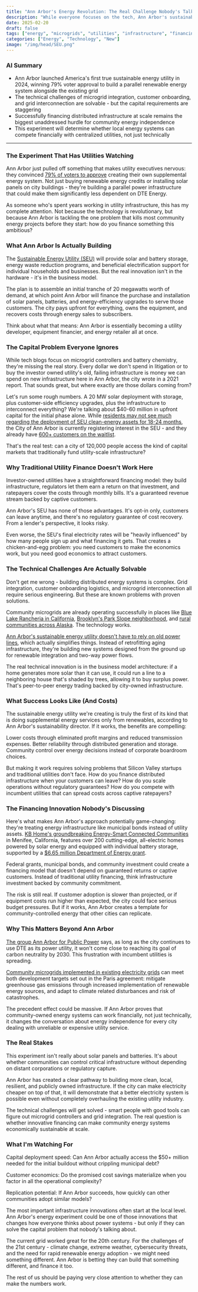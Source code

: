 ```yaml
---
title: "Ann Arbor's Energy Revolution: The Real Challenge Nobody's Talking About"
description: "While everyone focuses on the tech, Ann Arbor's sustainable energy utility faces a capital problem that could make or break the entire experiment."
date: 2025-02-20
draft: false
tags: ["energy", "microgrids", "utilities", "infrastructure", "financing"]
categories: ["Energy", "Technology", "New"]
image: "/img/head/SEU.png"
---
```


### AI Summary

- Ann Arbor launched America's first true sustainable energy utility in 2024, winning 79% voter approval to build a parallel renewable energy system alongside the existing grid
- The technical challenges of microgrid integration, customer onboarding, and grid interconnection are solvable - but the capital requirements are staggering
- Successfully financing distributed infrastructure at scale remains the biggest unaddressed hurdle for community energy independence
- This experiment will determine whether local energy systems can compete financially with centralized utilities, not just technically

---

### The Experiment That Has Utilities Watching

Ann Arbor just pulled off something that makes utility executives nervous: they convinced [79% of voters to approve](https://www.canarymedia.com/articles/clean-energy/voters-in-ann-arbor-michigan-create-a-local-clean-energy-utility) creating their own supplemental energy system. Not just buying renewable energy credits or installing solar panels on city buildings - they're building a parallel power infrastructure that could make them significantly less dependent on DTE Energy.

As someone who's spent years working in utility infrastructure, this has my complete attention. Not because the technology is revolutionary, but because Ann Arbor is tackling the one problem that kills most community energy projects before they start: how do you finance something this ambitious?

### What Ann Arbor Is Actually Building

The [Sustainable Energy Utility (SEU)](https://www.a2gov.org/departments/sustainability/Sustainability-Me/Pages/Ann-Arbor's-Sustainable-Energy-Utility-(SEU).aspx) will provide solar and battery storage, energy waste reduction programs, and beneficial electrification support for individual households and businesses. But the real innovation isn't in the hardware - it's in the business model.

The plan is to assemble an initial tranche of 20 megawatts worth of demand, at which point Ann Arbor will finance the purchase and installation of solar panels, batteries, and energy-efficiency upgrades to serve those customers. The city pays upfront for everything, owns the equipment, and recovers costs through energy sales to subscribers.

Think about what that means: Ann Arbor is essentially becoming a utility developer, equipment financier, and energy retailer all at once.

### The Capital Problem Everyone Ignores

While tech blogs focus on microgrid controllers and battery chemistry, they're missing the real story. Every dollar we don't spend in litigation or to buy the investor owned utility's old, failing infrastructure is money we can spend on new infrastructure here in Ann Arbor, the city wrote in a 2021 report. That sounds great, but where exactly are those dollars coming from?

Let's run some rough numbers. A 20 MW solar deployment with storage, plus customer-side efficiency upgrades, plus the infrastructure to interconnect everything? We're talking about $40-60 million in upfront capital for the initial phase alone. While [residents may not see much regarding the deployment of SEU clean-energy assets for 18-24 months](https://www.a2gov.org/departments/sustainability/Sustainability-Me/Pages/Ann-Arbor's-Sustainable-Energy-Utility-(SEU).aspx), the City of Ann Arbor is currently registering interest in the SEU - and they already have [600+ customers on the waitlist](https://energychangemakers.com/sustainable-energy-utility-launch-ann-arbor/).

That's the real test: can a city of 120,000 people access the kind of capital markets that traditionally fund utility-scale infrastructure?

### Why Traditional Utility Finance Doesn't Work Here

Investor-owned utilities have a straightforward financing model: they build infrastructure, regulators let them earn a return on that investment, and ratepayers cover the costs through monthly bills. It's a guaranteed revenue stream backed by captive customers.

Ann Arbor's SEU has none of those advantages. It's opt-in only, customers can leave anytime, and there's no regulatory guarantee of cost recovery. From a lender's perspective, it looks risky.

Even worse, the SEU's final electricity rates will be "heavily influenced" by how many people sign up and what financing it gets. That creates a chicken-and-egg problem: you need customers to make the economics work, but you need good economics to attract customers.

### The Technical Challenges Are Actually Solvable

Don't get me wrong - building distributed energy systems is complex. Grid integration, customer onboarding logistics, and microgrid interconnection all require serious engineering. But these are known problems with proven solutions.

Community microgrids are already operating successfully in places like [Blue Lake Rancheria in California](https://www.microgridknowledge.com/google-news-feed/article/11429230/community-microgrids-four-examples-of-local-energy-that-improves-lives), [Brooklyn's Park Slope neighborhood](https://www.microgridknowledge.com/google-news-feed/article/11429230/community-microgrids-four-examples-of-local-energy-that-improves-lives), and [rural communities across Alaska](https://www.gencellenergy.com/resources/blog/microgrids-empower-communities-to-enjoy-sustainable-and-resilient-energy/). The technology works.

[Ann Arbor's sustainable energy utility doesn't have to rely on old power lines](https://theconversation.com/ann-arbors-sustainable-energy-utility-aims-to-build-the-electric-power-grid-of-the-future-alongside-the-old-one-247189), which actually simplifies things. Instead of retrofitting aging infrastructure, they're building new systems designed from the ground up for renewable integration and two-way power flows.

The real technical innovation is in the business model architecture: if a home generates more solar than it can use, it could run a line to a neighboring house that's shaded by trees, allowing it to buy surplus power. That's peer-to-peer energy trading backed by city-owned infrastructure.

### What Success Looks Like (And Costs)

The sustainable energy utility we're creating is truly the first of its kind that is doing supplemental energy services only from renewables, according to Ann Arbor's sustainability director. If it works, the benefits are compelling:

Lower costs through eliminated profit margins and reduced transmission expenses. Better reliability through distributed generation and storage. Community control over energy decisions instead of corporate boardroom choices.

But making it work requires solving problems that Silicon Valley startups and traditional utilities don't face. How do you finance distributed infrastructure when your customers can leave? How do you scale operations without regulatory guarantees? How do you compete with incumbent utilities that can spread costs across captive ratepayers?

### The Financing Innovation Nobody's Discussing

Here's what makes Ann Arbor's approach potentially game-changing: they're treating energy infrastructure like municipal bonds instead of utility assets. [KB Home's groundbreaking Energy-Smart Connected Communities](https://www.microgridknowledge.com/resources/microgrid-perspectives/article/55010904/schneider-electric-north-america-exploring-the-potential-of-community-microgrids-through-three-innovative-case-studies) in Menifee, California, features over 200 cutting-edge, all-electric homes powered by solar energy and equipped with individual battery storage, supported by a [$6.65 million Department of Energy grant](https://www.microgridknowledge.com/resources/microgrid-perspectives/article/55010904/schneider-electric-north-america-exploring-the-potential-of-community-microgrids-through-three-innovative-case-studies).

Federal grants, municipal bonds, and community investment could create a financing model that doesn't depend on guaranteed returns or captive customers. Instead of traditional utility financing, think infrastructure investment backed by community commitment.

The risk is still real. If customer adoption is slower than projected, or if equipment costs run higher than expected, the city could face serious budget pressures. But if it works, Ann Arbor creates a template for community-controlled energy that other cities can replicate.

### Why This Matters Beyond Ann Arbor

[The group Ann Arbor for Public Power](https://annarborpublicpower.org/) says, as long as the city continues to use DTE as its power utility, it won't come close to reaching its goal of carbon neutrality by 2030. This frustration with incumbent utilities is spreading.

[Community microgrids implemented in existing electricity grids](https://www.sciencedirect.com/science/article/pii/S1364032119308950) can meet both development targets set out in the Paris agreement: mitigate greenhouse gas emissions through increased implementation of renewable energy sources, and adapt to climate related disturbances and risk of catastrophes.

The precedent effect could be massive. If Ann Arbor proves that community-owned energy systems can work financially, not just technically, it changes the conversation about energy independence for every city dealing with unreliable or expensive utility service.

### The Real Stakes

This experiment isn't really about solar panels and batteries. It's about whether communities can control critical infrastructure without depending on distant corporations or regulatory capture.

Ann Arbor has created a clear pathway to building more clean, local, resilient, and publicly owned infrastructure. If the city can make electricity cheaper on top of that, it will demonstrate that a better electricity system is possible even without completely overhauling the existing utility industry.

The technical challenges will get solved - smart people with good tools can figure out microgrid controllers and grid integration. The real question is whether innovative financing can make community energy systems economically sustainable at scale.

### What I'm Watching For

Capital deployment speed: Can Ann Arbor actually access the $50+ million needed for the initial buildout without crippling municipal debt?

Customer economics: Do the promised cost savings materialize when you factor in all the operational complexity?

Replication potential: If Ann Arbor succeeds, how quickly can other communities adopt similar models?

The most important infrastructure innovations often start at the local level. Ann Arbor's energy experiment could be one of those innovations that changes how everyone thinks about power systems - but only if they can solve the capital problem that nobody's talking about.

The current grid worked great for the 20th century. For the challenges of the 21st century - climate change, extreme weather, cybersecurity threats, and the need for rapid renewable energy adoption - we might need something different. Ann Arbor is betting they can build that something different, and finance it too.

The rest of us should be paying very close attention to whether they can make the numbers work.
